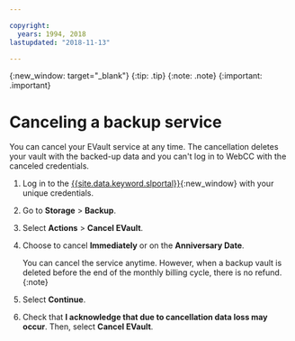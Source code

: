 ```yaml
---

copyright:
  years: 1994, 2018
lastupdated: "2018-11-13"

---
```

{:new_window: target="_blank"}
{:tip: .tip}
{:note: .note}
{:important: .important}

# Canceling a backup service

You can cancel your EVault service at any time. The cancellation deletes your vault with the backed-up data and you can't log in to WebCC with the canceled credentials.

1. Log in to the [{{site.data.keyword.slportal}}](https://control.softlayer.com/){:new_window} with your unique credentials.
2. Go to **Storage** > **Backup**.
3. Select **Actions** > **Cancel EVault**.
4. Choose to cancel **Immediately** or on the **Anniversary Date**.

   You can cancel the service anytime. However, when a backup vault is deleted before the end of the monthly billing cycle, there is no refund.
   {:note}
5. Select **Continue**.
6. Check that **I acknowledge that due to cancellation data loss may occur**. Then, select **Cancel EVault**.
